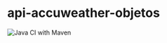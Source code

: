 # api-accuweather-objetos
![Java CI with Maven](https://github.com/dds-utn/api-accuweather-objetos/workflows/Java%20CI%20with%20Maven/badge.svg)
